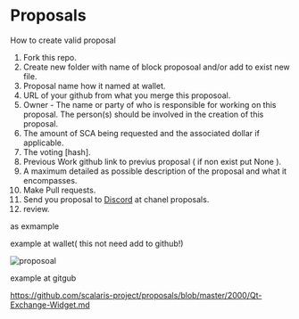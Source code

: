 # Proposals
How to create valid proposal

1. Fork this repo.
2. Create new folder with name of block proposoal and/or add to exist new file.
3. Proposal name how it named at wallet.
4. URL of your github from what you merge this proposoal.
5. Owner - The name or party of who is responsible for working on this proposal. The person(s) should be involved in the creation of this proposal.
6. The amount of SCA being requested and the associated dollar if applicable.
7. The voting [hash].
8. Previous Work github link to previus proposal ( if non exist put None ).
9. A maximum detailed as possible description of the proposal and what it encompasses.
11. Make Pull requests.
12. Send you proposal to [Discord](https://discord.gg/ZeUMV2kcaQ) at chanel proposals.
13. review.

as exmample

example at wallet( this not need add to github!)

![proposoal](https://user-images.githubusercontent.com/32709596/110054174-4ce14c80-7d63-11eb-9872-ac265415cf28.png)

example at gitgub

https://github.com/scalaris-project/proposals/blob/master/2000/Qt-Exchange-Widget.md
